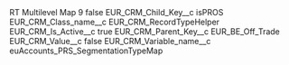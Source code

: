 <?xml version="1.0" encoding="UTF-8"?>
<CustomMetadata xmlns="http://soap.sforce.com/2006/04/metadata" xmlns:xsi="http://www.w3.org/2001/XMLSchema-instance" xmlns:xsd="http://www.w3.org/2001/XMLSchema">
    <label>RT Multilevel Map 9</label>
    <protected>false</protected>
    <values>
        <field>EUR_CRM_Child_Key__c</field>
        <value xsi:type="xsd:string">isPROS</value>
    </values>
    <values>
        <field>EUR_CRM_Class_name__c</field>
        <value xsi:type="xsd:string">EUR_CRM_RecordTypeHelper</value>
    </values>
    <values>
        <field>EUR_CRM_Is_Active__c</field>
        <value xsi:type="xsd:boolean">true</value>
    </values>
    <values>
        <field>EUR_CRM_Parent_Key__c</field>
        <value xsi:type="xsd:string">EUR_BE_Off_Trade</value>
    </values>
    <values>
        <field>EUR_CRM_Value__c</field>
        <value xsi:type="xsd:string">false</value>
    </values>
    <values>
        <field>EUR_CRM_Variable_name__c</field>
        <value xsi:type="xsd:string">euAccounts_PRS_SegmentationTypeMap</value>
    </values>
</CustomMetadata>
